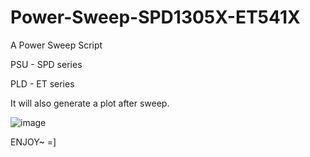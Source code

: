 # Power-Sweep-SPD1305X-ET541X

A Power Sweep Script

PSU - SPD series

PLD - ET series

It will also generate a plot after sweep.

![image](https://github.com/briansune/Power-Sweep-SPD1305X-ET541X/assets/29487339/78f154fa-f07e-44aa-83ef-975d70ba7b15)


ENJOY~ =]
